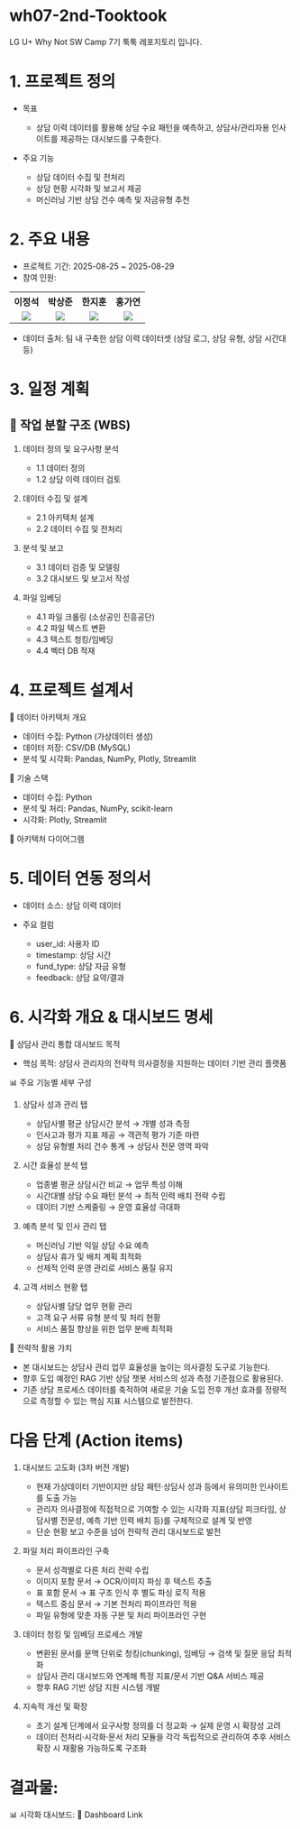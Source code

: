 # wh07-2nd-Tooktook
LG U+ Why Not SW Camp 7기 툭툭 레포지토리 입니다.


# 1. 프로젝트 정의
- 목표   
  - 상담 이력 데이터를 활용해 상담 수요 패턴을 예측하고, 상담사/관리자용 인사이트를 제공하는 대시보드를 구축한다.

- 주요 기능
  - 상담 데이터 수집 및 전처리
  - 상담 현황 시각화 및 보고서 제공
  - 머신러닝 기반 상담 건수 예측 및 자금유형 추천

# 2. 주요 내용
- 프로젝트 기간: 2025-08-25 ~ 2025-08-29
- 참여 인원: 
<div align="center">
  <table>
    <tr>
      <th>이정석</th>
      <th>박상준</th>
      <th>한지훈</th>
      <th>홍가연</th>
    </tr>
    <tr>
      <td align="center"><a href="https://github.com/Zdeik"><img src="https://img.shields.io/badge/GitHub-Link-MediumSeaGreen?logo=github"/></a></td>
      <td align="center"><a href="https://github.com/sjun4040"><img src="https://img.shields.io/badge/GitHub-Link-MediumSeaGreen?logo=github"/></a></td>
      <td align="center"><a href="https://github.com/meanresult"><img src="https://img.shields.io/badge/GitHub-Link-MediumSeaGreen?logo=github"/></a></td>
      <td align="center"><a href="https://github.com/gayeoniee"><img src="https://img.shields.io/badge/GitHub-Link-MediumSeaGreen?logo=github"/></a></td>
    </tr>
  </table>
</div>

- 데이터 출처: 팀 내 구축한 상담 이력 데이터셋 (상담 로그, 상담 유형, 상담 시간대 등)


# 3. 일정 계획
## 🔹 작업 분할 구조 (WBS)

1. 데이터 정의 및 요구사항 분석
    - 1.1 데이터 정의
    - 1.2 상담 이력 데이터 검토

2. 데이터 수집 및 설계
    - 2.1 아키텍처 설계
    - 2.2 데이터 수집 및 전처리

3. 분석 및 보고
    - 3.1 데이터 검증 및 모델링
    - 3.2 대시보드 및 보고서 작성

4. 파일 임베딩
    - 4.1 파일 크롤링 (소상공인 진흥공단)
    - 4.2 파일 텍스트 변환
    - 4.3 텍스트 청킹/임베딩
    - 4.4 벡터 DB 적재

# 4. 프로젝트 설계서
📌 데이터 아키텍처 개요

  - 데이터 수집: Python (가상데이터 생성)
  - 데이터 저장: CSV/DB (MySQL)
  - 분석 및 시각화: Pandas, NumPy, Plotly, Streamlit

📌 기술 스택

  - 데이터 수집: Python
  - 분석 및 처리: Pandas, NumPy, scikit-learn
  - 시각화: Plotly, Streamlit

📌 아키텍처 다이어그램

# 5. 데이터 연동 정의서
- 데이터 소스: 상담 이력 데이터
- 주요 컬럼

  - user_id: 사용자 ID
  - timestamp: 상담 시간
  - fund_type: 상담 자금 유형
  - feedback: 상담 요약/결과


# 6. 시각화 개요 & 대시보드 명세
📌 상담사 관리 통합 대시보드 목적
  - 핵심 목적: 상담사 관리자의 전략적 의사결정을 지원하는 데이터 기반 관리 플랫폼

📊 주요 기능별 세부 구성

1. 상담사 성과 관리 탭
    - 상담사별 평균 상담시간 분석 → 개별 성과 측정
    - 인사고과 평가 지표 제공 → 객관적 평가 기준 마련
    - 상담 유형별 처리 건수 통계 → 상담사 전문 영역 파악

2. 시간 효율성 분석 탭
    - 업종별 평균 상담시간 비교 → 업무 특성 이해
    - 시간대별 상담 수요 패턴 분석 → 최적 인력 배치 전략 수립
    - 데이터 기반 스케줄링 → 운영 효율성 극대화

3. 예측 분석 및 인사 관리 탭
    - 머신러닝 기반 익일 상담 수요 예측
    - 상담사 휴가 및 배치 계획 최적화
    - 선제적 인력 운영 관리로 서비스 품질 유지

4. 고객 서비스 현황 탭
    - 상담사별 담당 업무 현황 관리
    - 고객 요구 서류 유형 분석 및 처리 현황
    - 서비스 품질 향상을 위한 업무 분배 최적화

📌 전략적 활용 가치
- 본 대시보드는 상담사 관리 업무 효율성을 높이는 의사결정 도구로 기능한다.
- 향후 도입 예정인 RAG 기반 상담 챗봇 서비스의 성과 측정 기준점으로 활용된다.
- 기존 상담 프로세스 데이터를 축적하여 새로운 기술 도입 전후 개선 효과를 정량적으로 측정할 수 있는 핵심 지표 시스템으로 발전한다.



# 다음 단계 (Action items)
1. 대시보드 고도화 (3차 버전 개발)
    - 현재 가상데이터 기반이지만 상담 패턴·상담사 성과 등에서 유의미한 인사이트를 도출 가능
    - 관리자 의사결정에 직접적으로 기여할 수 있는 시각화 지표(상담 피크타임, 상담사별 전문성, 예측 기반 인력 배치 등)를 구체적으로 설계 및 반영
    - 단순 현황 보고 수준을 넘어 전략적 관리 대시보드로 발전

2. 파일 처리 파이프라인 구축
    - 문서 성격별로 다른 처리 전략 수립
    - 이미지 포함 문서 → OCR/이미지 파싱 후 텍스트 추출
    - 표 포함 문서 → 표 구조 인식 후 별도 파싱 로직 적용
    - 텍스트 중심 문서 → 기본 전처리 파이프라인 적용
    - 파일 유형에 맞춘 자동 구분 및 처리 파이프라인 구현

3. 데이터 청킹 및 임베딩 프로세스 개발
    - 변환된 문서를 문맥 단위로 청킹(chunking), 임베딩 → 검색 및 질문 응답 최적화
    - 상담사 관리 대시보드와 연계해 특정 지표/문서 기반 Q&A 서비스 제공
    - 향후 RAG 기반 상담 지원 시스템 개발

4. 지속적 개선 및 확장
    - 초기 설계 단계에서 요구사항 정의를 더 정교화 → 실제 운영 시 확장성 고려
    - 데이터 전처리·시각화·문서 처리 모듈을 각각 독립적으로 관리하여 추후 서비스 확장 시 재활용 가능하도록 구조화


# 결과물:   
📊 시각화 대시보드: 🔗 Dashboard Link

